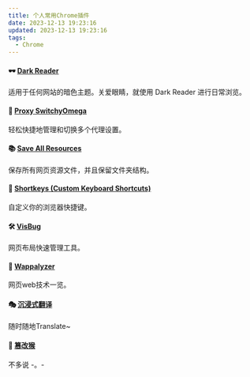 ```yaml
---
title: 个人常用Chrome插件
date: 2023-12-13 19:23:16
updated: 2023-12-13 19:23:16
tags:
  - Chrome
---
```

#### 🕶 [Dark Reader](https://chrome.google.com/webstore/detail/dark-reader/eimadpbcbfnmbkopoojfekhnkhdbieeh)

适用于任何网站的暗色主题。关爱眼睛，就使用 Dark Reader 进行日常浏览。

#### 🧿 [Proxy SwitchyOmega](https://chrome.google.com/webstore/detail/proxy-switchyomega/padekgcemlokbadohgkifijomclgjgif)

轻松快捷地管理和切换多个代理设置。

#### 📚 [Save All Resources](https://chrome.google.com/webstore/detail/save-all-resources/abpdnfjocnmdomablahdcfnoggeeiedb)

保存所有网页资源文件，并且保留文件夹结构。

#### 🎹 [Shortkeys (Custom Keyboard Shortcuts)](https://chrome.google.com/webstore/detail/shortkeys-custom-keyboard/logpjaacgmcbpdkdchjiaagddngobkck)

自定义你的浏览器快捷键。

#### 🛠 [VisBug](https://chrome.google.com/webstore/detail/visbug/cdockenadnadldjbbgcallicgledbeoc)

网页布局快速管理工具。

#### 🎃 [Wappalyzer](https://chrome.google.com/webstore/detail/wappalyzer-technology-pro/gppongmhjkpfnbhagpmjfkannfbllamg)

网页web技术一览。

#### 🎭 [沉浸式翻译](https://chrome.google.com/webstore/detail/immersive-translate/bpoadfkcbjbfhfodiogcnhhhpibjhbnh)

随时随地Translate~

#### 🐒 [篡改猴](https://chrome.google.com/webstore/detail/tampermonkey/dhdgffkkebhmkfjojejmpbldmpobfkfo)
不多说 -。-